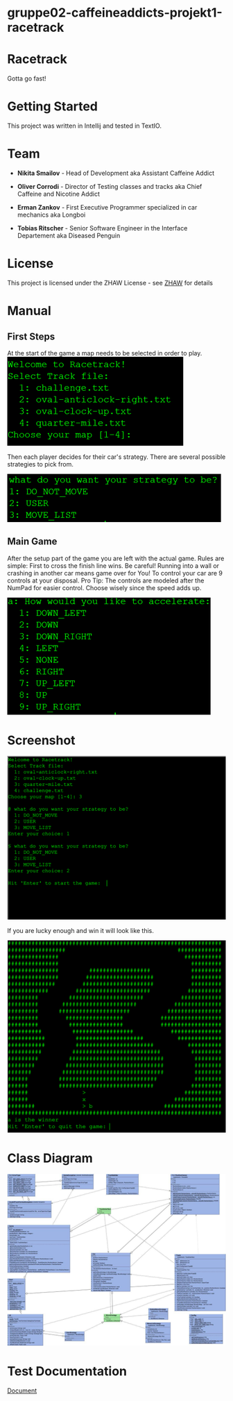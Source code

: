 # gruppe02-caffeineaddicts-projekt1-racetrack

# Racetrack

Gotta go fast!

# Getting Started

This project was written in Intellij and tested in TextIO.

# Team

* **Nikita Smailov** - Head of Development aka Assistant Caffeine Addict

* **Oliver Corrodi** - Director of Testing classes and tracks aka Chief Caffeine and Nicotine Addict

* **Erman Zankov** - First Executive Programmer specialized in car mechanics aka Longboi

* **Tobias Ritscher** - Senior Software Engineer in the Interface Departement aka Diseased Penguin

# License

This project is licensed under the ZHAW License - see [ZHAW](http://www.zhaw.ch) for details

# Manual
## First Steps ##
At the start of the game a map needs to be selected in order to play.
![Screenshot](maps.png)

Then each player decides for their car's strategy.
There are several possible strategies to pick from.

![Screenshot](strategy.png)

## Main Game ##
After the setup part of the game you are left with the actual game.
Rules are simple: First to cross the finish line wins.
Be careful! Running into a wall or crashing in another car means game over for You!
To control your car are 9 controls at your disposal.
Pro Tip: The controls are modeled after the NumPad for easier control.
Choose wisely since the speed adds up.

![Screenshot](controls.png)

# Screenshot
![Screenshot](StartScreenShot.png)

If you are lucky enough and win it will look like this.

![Screenshot](FinishScreenShot.png)

# Class Diagram

![Screenshot](classdiagram.jpg)

# Test Documentation

[Document](https://docs.google.com/spreadsheets/d/1w20l1VQXoUrh0EXgTRF9j3ib8hm6gpOrUfubB8RiVio/edit#gid=1605639631)
